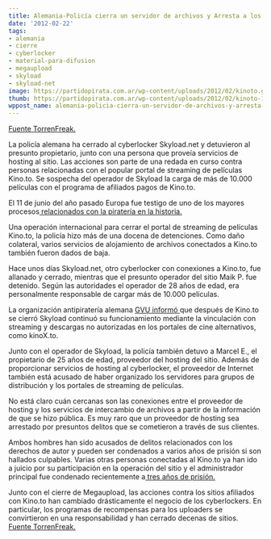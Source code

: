 ```yaml
---
title: Alemania-Policía cierra un servidor de archivos y Arresta a los Operadores
date: '2012-02-22'
tags:
- alemania
- cierre
- cyberlocker
- material-para-difusion
- megaupload
- skyload
- skyload-net
image: https://partidopirata.com.ar/wp-content/uploads/2012/02/kinoto.gif
thumb: https://partidopirata.com.ar/wp-content/uploads/2012/02/kinoto-150x86.gif
wppost_name: alemania-policia-cierra-un-servidor-de-archivos-y-arresta-a-los-operadores
---
```


<a href="https://torrentfreak.com/police-raid-file-hosting-site-arrest-operator-and-isp-120221/" target="_blank">Fuente TorrenFreak.</a>

La policía alemana ha cerrado  al cyberlocker  Skyload.net y detuvieron al presunto propietario, junto con una persona que proveía servicios de hosting al sitio. Las acciones son parte de una redada en curso contra personas relacionadas con el popular portal de streaming de películas Kino.to. Se sospecha del operador de Skyload la carga de más de 10.000 películas con el programa de  afiliados pagos de Kino.to.

El 11 de junio del año pasado Europa fue testigo de uno de los mayores procesos<a href="http://torrentfreak.com/kino-to-raided-in-massive-police-operation-admins-arrested-110608/" taret="_blank"> relacionados con la piratería en la historia.</a>

Una operación internacional para cerrar el portal de streaming de películas Kino.to, la policía hizo más de una docena de detenciones. Como daño colateral, varios servicios de alojamiento de archivos conectados a Kino.to también fueron dados de baja.

Hace unos días Skyload.net, otro cyberlocker con conexiones a Kino.to, fue allanado y cerrado, mientras que el presunto operador del sitio  Maik P. fue detenido. Según las autoridades el operador de 28 años de edad, era personalmente responsable de cargar más de 10.000 películas.

La organización antipiratería alemana <a href="http://www.gvu-online.de/25_189_Pressemitteilung.htm" target="_blank">GVU informó </a> que después de Kino.to se cierró Skyload continuó su funcionamiento mediante la vinculación con streaming y descargas no autorizadas en los portales de cine alternativos, como kinoX.to.

Junto con el operador de Skyload, la policía también detuvo a Marcel E., el propietario de 25 años de edad, proveedor del hosting del sitio. Además de proporcionar servicios de hosting al cyberlocker, el proveedor de Internet también está acusado de haber organizado los servidores para grupos de distribución y los portales de streaming de películas.

No está claro cuán cercanas son las conexiones entre el proveedor de hosting y los servicios de intercambio de archivos a partir de la información de que se hizo pública. Es muy raro que un proveedor de hosting sea arrestado por presuntos delitos que se cometieron a través de sus clientes.

Ambos hombres han sido acusados ​​de delitos relacionados con los derechos de autor y pueden ser condenados a varios años de prisión si son hallados culpables. Varias otras personas conectadas al Kino.to ya han ido a juicio por su participación en la operación del sitio y el administrador principal fue condenado recientemente a<a href="http://torrentfreak.com/kino-to-main-admin-sentenced-to-3-years-in-jail-111211/" target="_blank"> tres años de prisión.</a>


Junto con el cierre de Megaupload, las acciones contra los sitios afiliados con Kino.to han cambiado drásticamente el negocio de los cyberlockers. En particular, los programas de recompensas para los uploaders se convirtieron en una responsabilidad y han cerrado decenas de sitios.
<a href="https://torrentfreak.com/police-raid-file-hosting-site-arrest-operator-and-isp-120221/" target="_blank">Fuente TorrenFreak.</a>

